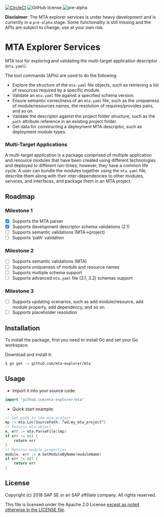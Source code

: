 [![CircleCI](https://circleci.com/gh/SAP/cloud-mta-build-tool.svg?style=svg&circle-token=ecedd1dce3592adcd72ee4c61481972c32dcfad7)](https://circleci.com/gh/SAP/cloud-mta-build-tool)
![GitHub license](https://img.shields.io/badge/license-Apache_2.0-blue.svg)
![pre-alpha](https://img.shields.io/badge/Release-pre--alpha-orange.svg)


<b>Disclaimer</b>: The MTA explorer services is under heavy development and is currently in a `pre-alpha` stage.
                   Some functionality is still missing and the APIs are subject to change; use at your own risk.
                   
# MTA Explorer Services

MTA tool for exploring and validating the multi-target application descriptor (`mta.yaml`).

The tool commands (APIs) are used to do the following:

   - Explore the structure of the `mta.yaml` file objects, such as retrieving a list of resources required by a specific module.
   - Validate an `mta.yaml` file against a specified schema version.
   - Ensure semantic correctness of an `mta.yaml` file, such as the uniqueness of module/resources names, the resolution of requires/provides pairs, and so on.
   - Validate the descriptor against the project folder structure, such as the `path` attribute reference in an existing project folder.
   - Get data for constructing a deployment MTA descriptor, such as deployment module types.
   

### Multi-Target Applications

A multi-target application is a package comprised of multiple application and resource modules that have been created using different technologies and deployed to different run-times; however, they have a common life cycle. A user can bundle the modules together using the `mta.yaml` file, describe them along with their inter-dependencies to other modules, services, and interfaces, and package them in an MTA project.
 
## Roadmap 

### Milestone 1 
 
 - [x] Supports the MTA parser 
 - [x] Supports development descriptor schema validations (2.1) 
 - [ ] Supports semantic validations (MTA->project)
 - [ ] Supports ‘path’ validation
 
### Milestone 2
 
- [ ] Supports semantic validations (MTA)
- [ ] Supports uniqueness of module and resource names
- [ ] Supports multiple schema support
- [ ] Supports advanced `mta.yaml` file (3.1, 3.2) schemas support
 
### Milestone 3
- [ ] Supports updating scenarios, such as add module/resource, add module property, add dependency, and so on
- [ ] Supports placeholder resolution

## Installation

To install the package, first you need to install Go and set your Go workspace.

Download and install it:

```sh
$ go get -u github.com/mta-explorer/mta
```

## Usage

 - Import it into your source code:

```go
import "github.com/mta-explorer/mta"
```

 -  Quick start example:

```go
// Set path to the mta project
mp := mta.Loc{SourcePath: “wd/my_mta_project”}
// Returns mta object
m, err := mta.ParseFile(&mp)
if err != nil {
	return err
}
// Returns module properties
module, err := m.GetModuleByName(moduleName)
if err != nil {
	return err
}
```
## License
 
Copyright (c) 2018 SAP SE or an SAP affiliate company. All rights reserved.

This file is licensed under the Apache 2.0 License [except as noted otherwise in the LICENSE file](/LICENSE).
